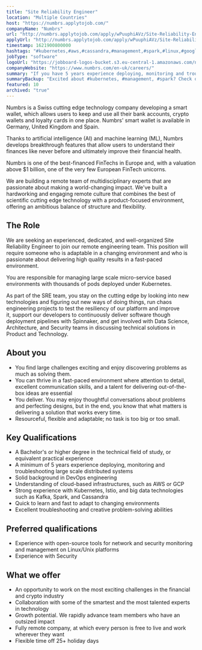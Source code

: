 ```yaml
---
title: "Site Reliability Engineer"
location: "Multiple Countries"
host: "https://numbrs.applytojob.com/"
companyName: "Numbrs"
url: "http://numbrs.applytojob.com/apply/wPuuphiAVz/Site-Reliability-Engineer-Remote"
applyUrl: "http://numbrs.applytojob.com/apply/wPuuphiAVz/Site-Reliability-Engineer-Remote"
timestamp: 1621900800000
hashtags: "#kubernetes,#aws,#cassandra,#management,#spark,#linux,#googlecloud,#ui/ux,#office,#finance"
jobType: "software"
logoUrl: "https://jobboard-logos-bucket.s3.eu-central-1.amazonaws.com/numbrs-personal-finance-ag"
companyWebsite: "https://www.numbrs.com/en-uk/careers/"
summary: "If you have 5 years experience deploying, monitoring and troubleshooting large scale distributed systems, Numbrs is looking for someone with your skillset."
summaryBackup: "Excited about #kubernetes, #management, #spark? Check out this job post!"
featured: 10
archived: "true"
---
```


Numbrs is a Swiss cutting edge technology company developing a smart wallet, which allows users to keep and use all their bank accounts, crypto wallets and loyalty cards in one place. Numbrs' smart wallet is available in Germany, United Kingdom and Spain. 

Thanks to artificial intelligence (AI) and machine learning (ML), Numbrs develops breakthrough features that allow users to understand their finances like never before and ultimately improve their financial health. 

Numbrs is one of the best-financed FinTechs in Europe and, with a valuation above $1 billion, one of the very few European FinTech unicorns.

We are building a remote team of multidisciplinary experts that are passionate about making a world-changing impact. We've built a hardworking and engaging remote culture that combines the best of scientific cutting edge technology with a product-focused environment, offering an ambitious balance of structure and flexibility.

## The Role

We are seeking an experienced, dedicated, and well-organized Site Reliability Engineer to join our remote engineering team. This position will require someone who is adaptable in a changing environment and who is passionate about delivering high quality results in a fast-paced environment.

You are responsible for managing large scale micro-service based environments with thousands of pods deployed under Kubernetes.

As part of the SRE team, you stay on the cutting edge by looking into new technologies and figuring out new ways of doing things, run chaos engineering projects to test the resiliency of our platform and improve it, support our developers to continuously deliver software though deployment pipelines with Spinnaker, and get involved with Data Science, Architecture, and Security teams in discussing technical solutions in Product and Technology.

## About you

*   You find large challenges exciting and enjoy discovering problems as much as solving them.
*   You can thrive in a fast-paced environment where attention to detail, excellent communication skills, and a talent for delivering out-of-the-box ideas are essential
*   You deliver. You may enjoy thoughtful conversations about problems and perfecting designs, but in the end, you know that what matters is delivering a solution that works every time.
*   Resourceful, flexible and adaptable; no task is too big or too small.

## Key Qualifications

*   A Bachelor's or higher degree in the technical field of study, or equivalent practical experience
*   A minimum of 5 years experience deploying, monitoring and troubleshooting large scale distributed systems
*   Solid background in DevOps engineering
*   Understanding of cloud-based infrastructures, such as AWS or GCP
*   Strong experience with Kubernetes, Istio, and big data technologies such as Kafka, Spark, and Cassandra
*   Quick to learn and fast to adapt to changing environments
*   Excellent troubleshooting and creative problem-solving abilities

## Preferred qualifications

*   Experience with open-source tools for network and security monitoring and management on Linux/Unix platforms
*   Experience with Security

## What we offer

*   An opportunity to work on the most exciting challenges in the financial and crypto industry
*   Collaboration with some of the smartest and the most talented experts in technology
*   Growth potential. We rapidly advance team members who have an outsized impact
*   Fully remote company, at which every person is free to live and work wherever they want
*   Flexible time off 25+ holiday days

